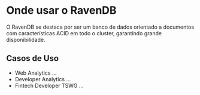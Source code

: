 # Onde usar o RavenDB
O RavenDB se destaca por ser um banco de dados orientado a documentos com características ACID em todo o cluster, garantindo grande disponibilidade.

## Casos de Uso
- Web Analytics
...
- Developer Analytics
...
- Fintech Developer TSWG
...
<!--stackedit_data:
eyJoaXN0b3J5IjpbLTczMjU2NTg0OCwxMTQ1MzIyMTA5LC0xOT
U4NDQ1MTgzXX0=
-->